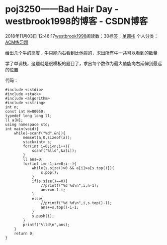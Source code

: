 # poj3250——Bad Hair Day - westbrook1998的博客 - CSDN博客





2018年11月03日 12:46:17[westbrook1998](https://me.csdn.net/westbrook1998)阅读数：30标签：[单调栈](https://so.csdn.net/so/search/s.do?q=单调栈&t=blog)
个人分类：[ACM练习题](https://blog.csdn.net/westbrook1998/article/category/7652684)









给出几个牛的高度，牛只能向右看到比他挨的，求出所有牛一共可以看到的数量

学了单调栈，这题就是很模板的题目了，求出每个数作为最大值能向右延伸到最远的位置

代码：

```
#include <cstdio>
#include <stack>
#include <algorithm>
#include <cstring>
int n;
const int N=80050;
typedef long long ll;
ll a[N];
using namespace std;
int main(void){
    while(~scanf("%d",&n)){
        memset(a,0,sizeof(a));
        stack<int> s;
        for(int i=0;i<n;i++){
            scanf("%lld",&a[i]);
        }
        ll ans=0;
        for(int i=n-1;i>=0;i--){
            while(s.size()>0 && a[i]>a[s.top()]){
                s.pop();
            }
            if(s.size()==0){
                //printf("%d %d\n",i,n-1);
                ans+=n-1-i;
            }
            else{
                //printf("%d %d\n",i,s.top()-1);
                ans+=s.top()-i-1;
            }
            s.push(i);
        }
        printf("%lld\n",ans);
    }
    return 0;
}
```



